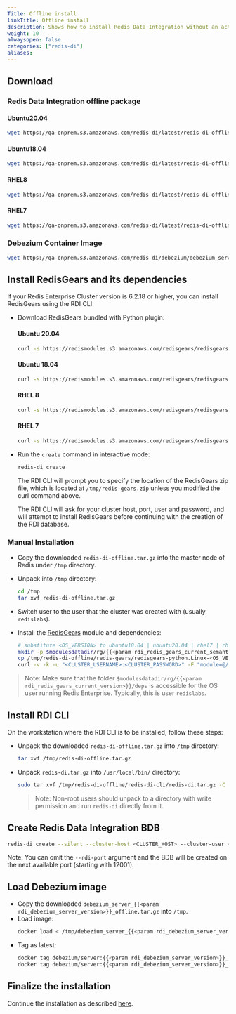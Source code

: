 ```yaml
---
Title: Offline install
linkTitle: Offline install
description: Shows how to install Redis Data Integration without an active Internet connection
weight: 10
alwaysopen: false
categories: ["redis-di"]
aliases: 
---
```


## Download

### Redis Data Integration offline package

#### Ubuntu20.04

```bash
wget https://qa-onprem.s3.amazonaws.com/redis-di/latest/redis-di-offline-ubuntu20.04-latest.tar.gz -O /tmp/redis-di-offline.tar.gz
```

#### Ubuntu18.04

```bash
wget https://qa-onprem.s3.amazonaws.com/redis-di/latest/redis-di-offline-ubuntu18.04-latest.tar.gz -O /tmp/redis-di-offline.tar.gz
```

#### RHEL8

```bash
wget https://qa-onprem.s3.amazonaws.com/redis-di/latest/redis-di-offline-rhel8-latest.tar.gz -O /tmp/redis-di-offline.tar.gz
```

#### RHEL7

```bash
wget https://qa-onprem.s3.amazonaws.com/redis-di/latest/redis-di-offline-rhel7-latest.tar.gz -O /tmp/redis-di-offline.tar.gz
```

### Debezium Container Image

```bash
wget https://qa-onprem.s3.amazonaws.com/redis-di/debezium/debezium_server_{{<param rdi_debezium_server_version>}}_offline.tar.gz
```

## Install RedisGears and its dependencies

If your Redis Enterprise Cluster version is 6.2.18 or higher, you can install RedisGears using the RDI CLI:

- Download RedisGears bundled with Python plugin:

  #### Ubuntu 20.04

  ```bash
  curl -s https://redismodules.s3.amazonaws.com/redisgears/redisgears.Linux-ubuntu20.04-x86_64.{{<param rdi_redis_gears_current_semantic_version>}}-withdeps.zip -o /tmp/redis-gears.zip
  ```

  #### Ubuntu 18.04

  ```bash
  curl -s https://redismodules.s3.amazonaws.com/redisgears/redisgears.Linux-ubuntu18.04-x86_64.{{<param rdi_redis_gears_current_semantic_version>}}-withdeps.zip -o /tmp/redis-gears.zip
  ```

  #### RHEL 8

  ```bash
  curl -s https://redismodules.s3.amazonaws.com/redisgears/redisgears.Linux-rhel8-x86_64.{{ <param rdi_redis_gears_current_semantic_version>}}-withdeps.zip -o /tmp/redis-gears.zip
  ```

  #### RHEL 7

  ```bash
  curl -s https://redismodules.s3.amazonaws.com/redisgears/redisgears.Linux-rhel7-x86_64.{{<param rdi_redis_gears_current_semantic_version>}}-withdeps.zip -o /tmp/redis-gears.zip
  ```

- Run the `create` command in interactive mode:

  ```bash
  redis-di create
  ```

  The RDI CLI will prompt you to specify the location of the RedisGears zip file, which is located at `/tmp/redis-gears.zip` unless you modified the curl command above.

  The RDI CLI will ask for your cluster host, port, user and password, and will attempt to install RedisGears before continuing with the creation of the RDI database.

### Manual Installation

- Copy the downloaded `redis-di-offline.tar.gz` into the master node of Redis under `/tmp` directory.

- Unpack into `/tmp` directory:

  ```bash
  cd /tmp
  tar xvf redis-di-offline.tar.gz
  ```

- Switch user to the user that the cluster was created with (usually `redislabs`).

- Install the [RedisGears](https://redis.com/modules/redis-gears/) module and dependencies:

  ```bash
  # substitute <OS_VERSION> to ubuntu18.04 | ubuntu20.04 | rhel7 | rhel8
  mkdir -p $modulesdatadir/rg/{{<param rdi_redis_gears_current_semantic_version>}}/deps/
  cp /tmp/redis-di-offline/redis-gears/redisgears-python.Linux-<OS_VERSION>-x86_64.{{<param rdi_redis_gears_current_semantic_version>}}.tgz $modulesdatadir/rg/{{<param rdi_redis_gears_current_version>}}/deps/
  curl -v -k -u "<CLUSTER_USERNAME>:<CLUSTER_PASSWORD>" -F "module=@/tmp/redis-di-offline/redis-gears/redisgears_python.Linux-<OS_VERSION>-x86_64.{{<param rdi_redis_gears_current_semantic_version>}}.zip" https://localhost:9443/v2/modules
  ```

> Note: Make sure that the folder `$modulesdatadir/rg/{{<param rdi_redis_gears_current_version>}}/deps` is accessible for the OS user running Redis Enterprise. Typically, this is user `redislabs`.


## Install RDI CLI

On the workstation where the RDI CLI is to be installed, follow these steps:

- Unpack the downloaded `redis-di-offline.tar.gz` into `/tmp` directory:

  ```bash
  tar xvf /tmp/redis-di-offline.tar.gz
  ```

- Unpack `redis-di.tar.gz` into `/usr/local/bin/` directory:

  ```bash
  sudo tar xvf /tmp/redis-di-offline/redis-di-cli/redis-di.tar.gz -C /usr/local/bin/
  ```

  > Note: Non-root users should unpack to a directory with write permission and run `redis-di` directly from it.

## Create Redis Data Integration BDB

```bash
redis-di create --silent --cluster-host <CLUSTER_HOST> --cluster-user <CLUSTER_USER> --cluster-password <CLUSTER_PASSWORD> --rdi-port <RDI_PORT> --rdi-password <RDI_PASSWORD>
```

Note: You can omit the `--rdi-port` argument and the BDB will be created on the next available port (starting with 12001).

## Load Debezium image

- Copy the downloaded `debezium_server_{{<param rdi_debezium_server_version>}}_offline.tar.gz` into `/tmp`.
- Load image:
  ```bash
  docker load < /tmp/debezium_server_{{<param rdi_debezium_server_version>}}_offline.tar.gz
  ```
- Tag as latest:
  ```bash
  docker tag debezium/server:{{<param rdi_debezium_server_version>}}_offline debezium/server:{{<param rdi_debezium_server_version>}}
  docker tag debezium/server:{{<param rdi_debezium_server_version>}}_offline debezium/server:latest
  ```

## Finalize the installation

Continue the installation as described [here](../ingest-qsg.md#scaffold-configuration-files).
